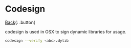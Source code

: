 # Codesign

[Back](../index.md#unix){: .button}

codesign is used in OSX to sign dynamic libraries for usage.

```sh
codesign --verify <abc>.dylib
```
